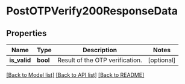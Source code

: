 # PostOTPVerify200ResponseData

## Properties
Name | Type | Description | Notes
------------ | ------------- | ------------- | -------------
**is_valid** | **bool** | Result of the OTP verification. | [optional] 

[[Back to Model list]](../../README.md#documentation-for-models) [[Back to API list]](../../README.md#documentation-for-api-endpoints) [[Back to README]](../../README.md)

